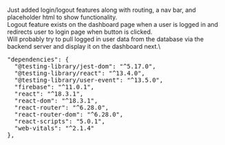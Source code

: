 Just added login/logout features along with routing, a nav bar, and placeholder html to show functionality.\
Logout feature exists on the dashboard page when a user is logged in and redirects user to login page when button is clicked.\
Will probably try to pull logged in user data from the database via the backend server and display it on the dashboard next.\

<pre>
"dependencies": {
  "@testing-library/jest-dom": "^5.17.0",
  "@testing-library/react": "^13.4.0",
  "@testing-library/user-event": "^13.5.0",
  "firebase": "^11.0.1",
  "react": "^18.3.1",
  "react-dom": "^18.3.1",
  "react-router": "^6.28.0",
  "react-router-dom": "^6.28.0",
  "react-scripts": "5.0.1",
  "web-vitals": "^2.1.4"
},
</pre>
